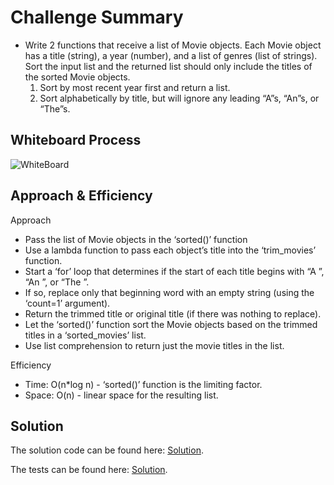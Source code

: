 # Challenge Summary

* Write 2 functions that receive a list of Movie objects. Each Movie object has a title (string), a year (number), and a list of genres (list of strings). Sort the input list and the returned list should only include the titles of the sorted Movie objects.
  1. Sort by most recent year first and return a list.
  2. Sort alphabetically by title, but will ignore any leading “A”s, “An”s, or “The”s.

## Whiteboard Process

![WhiteBoard]()

## Approach & Efficiency

Approach
* Pass the list of Movie objects in the ‘sorted()’ function
* Use a lambda function to pass each object’s title into the ‘trim_movies’ function.
* Start a ‘for’ loop that determines if the start of each title begins with “A ”, “An ”, or “The ”.
* If so, replace only that beginning word with an empty string (using the ‘count=1’ argument).
* Return the trimmed title or original title (if there was nothing to replace).
* Let the ‘sorted()’ function sort the Movie objects based on the trimmed titles in a  ‘sorted_movies’ list.
* Use list comprehension to return just the movie titles in the list.

Efficiency
* Time: O(n*log n) - ‘sorted()’ function is the limiting factor.
* Space: O(n) - linear space for the resulting list.

## Solution

The solution code can be found here: [Solution](../../python/code_challenges/sort_comparison.py).

The tests can be found here: [Solution](../../python/tests/code_challenges/test_sort_comparison.py).
